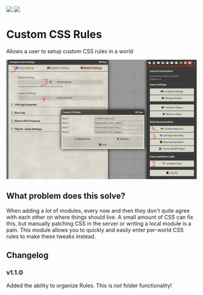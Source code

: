 ![](https://img.shields.io/badge/Foundry-v0.6.0-informational)
[![](https://img.shields.io/badge/Buy%20Me%20A%20Coffee-%243-orange)](https://www.buymeacoffee.com/T2tZvWJ)


# Custom CSS Rules

Allows a user to setup custom CSS rules in a world

![](./example.png)

## What problem does this solve?

When adding a lot of modules, every now and then they don't quite agree with each other on where things should live. A small amount of CSS can fix this, but manually patching CSS in the server or writing a local module is a pain. This module allows you to quickly and easily enter per-world CSS rules to make these tweaks instead.


## Changelog

### v1.1.0

Added the ability to organize Rules. This is *not* folder functionality!